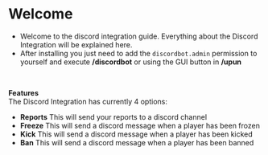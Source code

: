 # Welcome
* Welcome to the discord integration guide. Everything about the Discord Integration will be explained here.
* After installing you just need to add the ``discordbot.admin`` permission to yourself and execute **/discordbot** or using the GUI button in **/upun**

<br>
 
<b>Features</b><br>
The Discord Integration has currently 4 options:
* <b>Reports</b> This will send your reports to a discord channel
* <b>Freeze</b> This will send a discord message when a player has been frozen
* <b>Kick</b> This will send a discord message when a player has been kicked
* <b>Ban</b> This will send a discord message when a player has been banned
